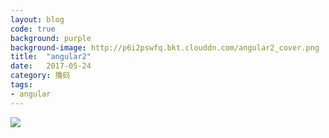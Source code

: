 ```yaml
---
layout: blog
code: true
background: purple
background-image: http://p6i2pswfq.bkt.clouddn.com/angular2_cover.png
title:  "angular2"
date:   2017-05-24
category: 撸码
tags:
- angular
---
```


![](http://p6i2pswfq.bkt.clouddn.com/angular2.png)

